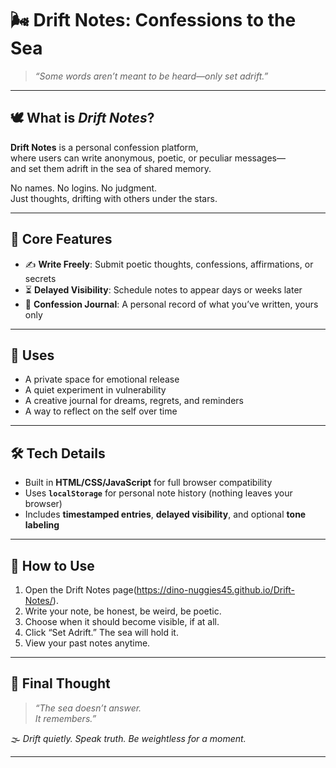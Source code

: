 # 🌬️ Drift Notes: Confessions to the Sea

> *“Some words aren’t meant to be heard—only set adrift.”*  

---

## 🕊️ What is *Drift Notes*?

**Drift Notes** is a personal confession platform,  
where users can write anonymous, poetic, or peculiar messages—  
and set them adrift in the sea of shared memory.

No names. No logins. No judgment.  
Just thoughts, drifting with others under the stars.

---

## 🌌 Core Features

- ✍️ **Write Freely**: Submit poetic thoughts, confessions, affirmations, or secrets
- ⏳ **Delayed Visibility**: Schedule notes to appear days or weeks later
- 📜 **Confession Journal**: A personal record of what you’ve written, yours only

---

## 💭 Uses

- A private space for emotional release  
- A quiet experiment in vulnerability  
- A creative journal for dreams, regrets, and reminders  
- A way to reflect on the self over time

---

## 🛠️ Tech Details

- Built in **HTML/CSS/JavaScript** for full browser compatibility
- Uses **`localStorage`** for personal note history (nothing leaves your browser)
- Includes **timestamped entries**, **delayed visibility**, and optional **tone labeling**

---

## 📖 How to Use

1. Open the Drift Notes page(https://dino-nuggies45.github.io/Drift-Notes/).
2. Write your note, be honest, be weird, be poetic.
3. Choose when it should become visible, if at all.
4. Click “Set Adrift.” The sea will hold it.
5. View your past notes anytime.

---

## 🌙 Final Thought

> *“The sea doesn’t answer.*  
> *It remembers.”*

🌫️ *Drift quietly. Speak truth. Be weightless for a moment.*

---
